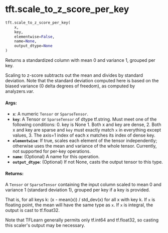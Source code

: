 <div itemscope itemtype="http://developers.google.com/ReferenceObject">
<meta itemprop="name" content="tft.scale_to_z_score_per_key" />
<meta itemprop="path" content="Stable" />
</div>

# tft.scale_to_z_score_per_key

``` python
tft.scale_to_z_score_per_key(
    x,
    key,
    elementwise=False,
    name=None,
    output_dtype=None
)
```

Returns a standardized column with mean 0 and variance 1, grouped per key.

Scaling to z-score subtracts out the mean and divides by standard deviation.
Note that the standard deviation computed here is based on the biased variance
(0 delta degrees of freedom), as computed by analyzers.var.

#### Args:

* <b>`x`</b>: A numeric `Tensor` or `SparseTensor`.
* <b>`key`</b>: A Tensor or `SparseTensor` of dtype tf.string.
      Must meet one of the following conditions:
      0. key is None
      1. Both x and key are dense,
      2. Both x and key are sparse and `key` must exactly match `x` in
      everything except values,
      3. The axis=1 index of each x matches its index of dense key.
* <b>`elementwise`</b>: If true, scales each element of the tensor independently;
      otherwise uses the mean and variance of the whole tensor.
      Currently, not supported for per-key operations.
* <b>`name`</b>: (Optional) A name for this operation.
* <b>`output_dtype`</b>: (Optional) If not None, casts the output tensor to this type.


#### Returns:

A `Tensor` or `SparseTensor` containing the input column scaled to mean 0
and variance 1 (standard deviation 1), grouped per key if a key is provided.

That is, for all keys k: (x - mean(x)) / std_dev(x) for all x with key k.
If `x` is floating point, the mean will have the same type as `x`. If `x` is
integral, the output is cast to tf.float32.

Note that TFLearn generally permits only tf.int64 and tf.float32, so casting
this scaler's output may be necessary.